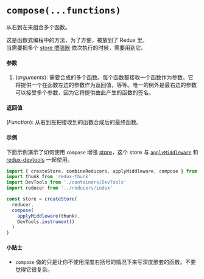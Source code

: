 # `compose(...functions)`

从右到左来组合多个函数。

这是函数式编程中的方法，为了方便，被放到了 Redux 里。  
当需要把多个 [store 增强器](../Glossary.md#store-enhancer) 依次执行的时候，需要用到它。

#### 参数

1. (*arguments*): 需要合成的多个函数。每个函数都接收一个函数作为参数。它将提供一个在函数左边的参数作为返回值，等等。唯一的例外是最右边的参数可以接受多个参数，因为它将提供由此产生的函数的签名。

#### 返回值

(*Function*): 从右到左把接收到的函数合成后的最终函数。

#### 示例

下面示例演示了如何使用 `compose` 增强 [store](Store.md)，这个 store 与 [`applyMiddleware`](applyMiddleware.md) 和 [redux-devtools](https://github.com/gaearon/redux-devtools) 一起使用。

```js
import { createStore, combineReducers, applyMiddleware, compose } from 'redux'
import thunk from 'redux-thunk'
import DevTools from './containers/DevTools'
import reducer from '../reducers/index'

const store = createStore(
  reducer,
  compose(
    applyMiddleware(thunk),
    DevTools.instrument()
  )
)
```

#### 小贴士

* `compose` 做的只是让你不使用深度右括号的情况下来写深度嵌套的函数。不要觉得它很复杂。
